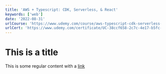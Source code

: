 ```yaml
---
title: 'AWS + Typescript: CDK, Serverless, & React'
keywords: ['web']
date: '2022-08-31'
urlCourse: 'https://www.udemy.com/course/aws-typescript-cdk-serverless-react/'
urlCert: 'https://www.udemy.com/certificate/UC-38ccf658-2c7c-4e17-b5fc-ac5b899a64ef/'
---
```


# This is a title

This is some regular content with a [link](https://google.com)